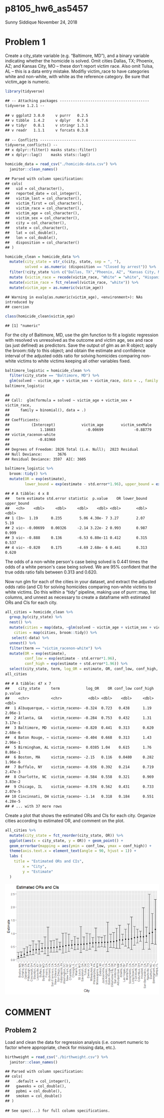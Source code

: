 p8105\_hw6\_as5457
================
Sunny Siddique
November 24, 2018

Problem 1
=========

Create a city\_state variable (e.g. “Baltimore, MD”), and a binary variable indicating whether the homicide is solved. Omit cities Dallas, TX; Phoenix, AZ; and Kansas City, MO – these don’t report victim race. Also omit Tulsa, AL – this is a data entry mistake. Modifiy victim\_race to have categories white and non-white, with white as the reference category. Be sure that victim\_age is numeric.

``` r
library(tidyverse)
```

    ## -- Attaching packages ----------------------------------------- tidyverse 1.2.1 --

    ## v ggplot2 3.0.0     v purrr   0.2.5
    ## v tibble  1.4.2     v dplyr   0.7.6
    ## v tidyr   0.8.1     v stringr 1.3.1
    ## v readr   1.1.1     v forcats 0.3.0

    ## -- Conflicts -------------------------------------------- tidyverse_conflicts() --
    ## x dplyr::filter() masks stats::filter()
    ## x dplyr::lag()    masks stats::lag()

``` r
homicide_data = read_csv("./homicide-data.csv") %>% 
  janitor::clean_names()
```

    ## Parsed with column specification:
    ## cols(
    ##   uid = col_character(),
    ##   reported_date = col_integer(),
    ##   victim_last = col_character(),
    ##   victim_first = col_character(),
    ##   victim_race = col_character(),
    ##   victim_age = col_character(),
    ##   victim_sex = col_character(),
    ##   city = col_character(),
    ##   state = col_character(),
    ##   lat = col_double(),
    ##   lon = col_double(),
    ##   disposition = col_character()
    ## )

``` r
homicide_clean = homicide_data %>% 
  mutate(city_state = str_c(city, state, sep = ", "),
         solved = as.numeric (disposition == "Closed by arrest")) %>% 
  filter(!city_state %in% c("Dallas, TX","Phoenix, AZ", "Kansas City, MO", "Tulsa, AL")) %>% 
  mutate (victim_race = recode(victim_race, "White" = "white", "Hispanic" = "non-white", "Other" = "non-white", "Black" = "non-white", "Asian" = "non-white")) %>% 
  mutate(victim_race = fct_relevel(victim_race, "white")) %>% 
  mutate(victim_age = as.numeric(victim_age))
```

    ## Warning in evalq(as.numeric(victim_age), <environment>): NAs introduced by
    ## coercion

``` r
class(homicide_clean$victim_age)
```

    ## [1] "numeric"

For the city of Baltimore, MD, use the glm function to fit a logistic regression with resolved vs unresolved as the outcome and victim age, sex and race (as just defined) as predictors. Save the output of glm as an R object; apply the broom::tidy to this object; and obtain the estimate and confidence interval of the adjusted odds ratio for solving homicides comparing non-white victims to white victims keeping all other variables fixed.

``` r
baltimore_logistic = homicide_clean %>% 
  filter(city_state == "Baltimore, MD") %>% 
  glm(solved ~ victim_age + victim_sex + victim_race, data = ., family = binomial())
baltimore_logistic
```

    ## 
    ## Call:  glm(formula = solved ~ victim_age + victim_sex + victim_race, 
    ##     family = binomial(), data = .)
    ## 
    ## Coefficients:
    ##          (Intercept)            victim_age        victim_sexMale  
    ##              1.18603              -0.00699              -0.88779  
    ## victim_racenon-white  
    ##             -0.81960  
    ## 
    ## Degrees of Freedom: 2826 Total (i.e. Null);  2823 Residual
    ## Null Deviance:       3676 
    ## Residual Deviance: 3597  AIC: 3605

``` r
baltimore_logistic %>% 
  broom::tidy() %>% 
  mutate(OR = exp(estimate),
         lower_bound = exp(estimate - std.error*1.96), upper_bound = exp(estimate + std.error*1.96))
```

    ## # A tibble: 4 x 8
    ##   term estimate std.error statistic  p.value    OR lower_bound upper_bound
    ##   <ch>    <dbl>     <dbl>     <dbl>    <dbl> <dbl>       <dbl>       <dbl>
    ## 1 (In~  1.19      0.235        5.06 4.30e- 7 3.27        2.07        5.19 
    ## 2 vic~ -0.00699   0.00326     -2.14 3.22e- 2 0.993       0.987       0.999
    ## 3 vic~ -0.888     0.136       -6.53 6.80e-11 0.412       0.315       0.537
    ## 4 vic~ -0.820     0.175       -4.69 2.68e- 6 0.441       0.313       0.620

The odds of a non-white person's case being solved is 0.441 times the odds of a white person's case being solved. We are 95% confident that the true odds ratio falls between 0.313 and 0.620.

Now run glm for each of the cities in your dataset, and extract the adjusted odds ratio (and CI) for solving homicides comparing non-white victims to white victims. Do this within a “tidy” pipeline, making use of purrr::map, list columns, and unnest as necessary to create a dataframe with estimated ORs and CIs for each city.

``` r
all_cities = homicide_clean %>% 
  group_by(city_state) %>% 
  nest() %>% 
  mutate(cities = map(data, ~glm(solved ~ victim_age + victim_sex + victim_race, data = .x, family = binomial())),
    cities = map(cities, broom::tidy)) %>% 
   select(-data) %>% 
  unnest() %>% 
  filter(term == "victim_racenon-white") %>% 
  mutate(OR = exp(estimate),
         conf_low = exp(estimate - std.error*1.96),
         conf_high = exp(estimate + std.error*1.96)) %>%
  select(city_state, term, log_OR = estimate, OR, conf_low, conf_high, p.value)
all_cities
```

    ## # A tibble: 47 x 7
    ##    city_state     term            log_OR    OR conf_low conf_high  p.value
    ##    <chr>          <chr>            <dbl> <dbl>    <dbl>     <dbl>    <dbl>
    ##  1 Albuquerque, ~ victim_raceno~ -0.324  0.723   0.438      1.19   2.06e-1
    ##  2 Atlanta, GA    victim_raceno~ -0.284  0.753   0.432      1.31   3.17e-1
    ##  3 Baltimore, MD  victim_raceno~ -0.820  0.441   0.313      0.620  2.68e-6
    ##  4 Baton Rouge, ~ victim_raceno~ -0.404  0.668   0.313      1.43   2.96e-1
    ##  5 Birmingham, AL victim_raceno~  0.0385 1.04    0.615      1.76   8.86e-1
    ##  6 Boston, MA     victim_raceno~ -2.15   0.116   0.0480     0.282  1.96e-6
    ##  7 Buffalo, NY    victim_raceno~ -0.936  0.392   0.214      0.719  2.47e-3
    ##  8 Charlotte, NC  victim_raceno~ -0.584  0.558   0.321      0.969  3.83e-2
    ##  9 Chicago, IL    victim_raceno~ -0.576  0.562   0.431      0.733  2.07e-5
    ## 10 Cincinnati, OH victim_raceno~ -1.14   0.318   0.184      0.551  4.28e-5
    ## # ... with 37 more rows

Create a plot that shows the estimated ORs and CIs for each city. Organize cities according to estimated OR, and comment on the plot.

``` r
all_cities %>% 
  mutate(city_state = fct_reorder(city_state, OR)) %>%
  ggplot(aes(x = city_state, y = OR)) + geom_point() +
  geom_errorbar(mapping = aes(ymin = conf_low, ymax = conf_high)) +
  theme(axis.text.x = element_text(angle = 90, hjust = 1)) +
  labs (
    title = "Estimated ORs and CIs",
        x = "City",
        y = "Estimate"
  )
```

![](p8105_hw6_as5457_files/figure-markdown_github/unnamed-chunk-7-1.png)

COMMENT
=======

Problem 2
---------

Load and clean the data for regression analysis (i.e. convert numeric to factor where appropriate, check for missing data, etc.).

``` r
birthweight = read_csv("./birthweight.csv") %>% 
  janitor::clean_names()
```

    ## Parsed with column specification:
    ## cols(
    ##   .default = col_integer(),
    ##   gaweeks = col_double(),
    ##   ppbmi = col_double(),
    ##   smoken = col_double()
    ## )

    ## See spec(...) for full column specifications.
